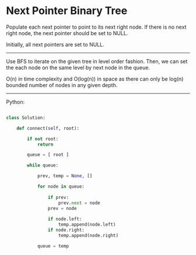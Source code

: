 # Next Pointer Binary Tree

Populate each next pointer to point to its next right node. If there is no next
right node, the next pointer should be set to NULL.

Initially, all next pointers are set to NULL.

---

Use BFS to iterate on the given tree in level order fashion. Then, we can set
the each node on the same level by next node in the queue.

O(n) in time complexity and O(log(n)) in space as there can only be log(n)
bounded number of nodes in any given depth.

---

Python:

```python

class Solution:

    def connect(self, root):

        if not root:
            return

        queue = [ root ]

        while queue:

            prev, temp = None, []

            for node in queue:
                
                if prev:
                    prev.next = node
                prev = node
                
                if node.left:
                    temp.append(node.left)
                if node.right:
                    temp.append(node.right)

            queue = temp
```

